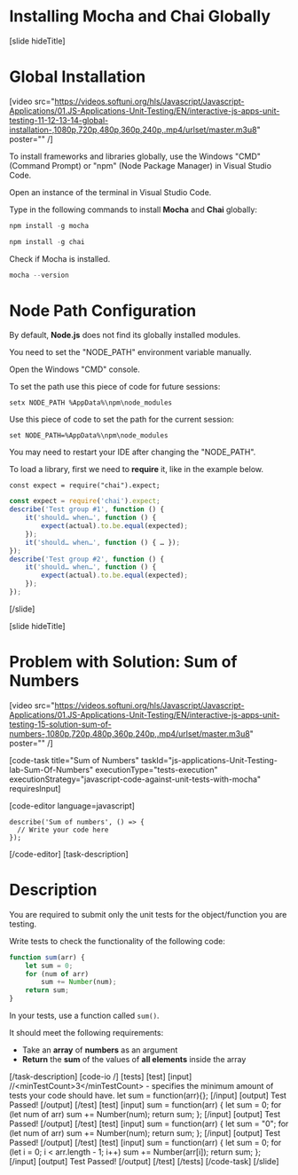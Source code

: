 # Installing Mocha and Chai Globally

[slide hideTitle]

# Global Installation

[video src="https://videos.softuni.org/hls/Javascript/Javascript-Applications/01.JS-Applications-Unit-Testing/EN/interactive-js-apps-unit-testing-11-12-13-14-global-installation-,1080p,720p,480p,360p,240p,.mp4/urlset/master.m3u8" poster="" /]

To install frameworks and libraries globally, use the Windows "CMD" (Command Prompt) or "npm" (Node Package Manager) in Visual Studio Code.

Open an instance of the terminal in Visual Studio Code.

Type in the following commands to install **Mocha** and **Chai** globally:

```js
npm install -g mocha
```

```js
npm install -g chai
```

Check if Mocha is installed.

```js
mocha --version
```

# Node Path Configuration

By default, **Node.js** does not find its globally installed modules.

You need to set the "NODE_PATH" environment variable manually.

Open the Windows "CMD" console.

To set the path use this piece of code for future sessions:

`setx NODE_PATH %AppData%\npm\node_modules`

Use this piece of code to set the path for the current session:

`set NODE_PATH=%AppData%\npm\node_modules`

You may need to restart your IDE after changing the "NODE_PATH".

To load a library, first we need to **require** it, like in the example below.

`const expect = require("chai").expect;`

```js
const expect = require('chai').expect;
describe('Test group #1', function () {
    it('should… when…', function () {
        expect(actual).to.be.equal(expected);
    });
    it('should… when…', function () { … });
});
describe('Test group #2', function () {
    it('should… when…', function () {
        expect(actual).to.be.equal(expected);
    });
});
```

[/slide]

[slide hideTitle]
# Problem with Solution: Sum of Numbers

[video src="https://videos.softuni.org/hls/Javascript/Javascript-Applications/01.JS-Applications-Unit-Testing/EN/interactive-js-apps-unit-testing-15-solution-sum-of-numbers-,1080p,720p,480p,360p,240p,.mp4/urlset/master.m3u8" poster="" /]

[code-task title="Sum of Numbers" taskId="js-applications-Unit-Testing-lab-Sum-Of-Numbers" executionType="tests-execution" executionStrategy="javascript-code-against-unit-tests-with-mocha" requiresInput]

[code-editor language=javascript]

```
describe('Sum of numbers', () => {
  // Write your code here
});
```
[/code-editor]
[task-description]
# Description
You are required to submit only the unit tests for the object/function you are testing.  

Write tests to check the functionality of the following code:

```js
function sum(arr) {
    let sum = 0;
    for (num of arr)
        sum += Number(num);
    return sum;
}
```

In your tests, use a function called `sum()`. 

It should meet the following requirements:
- Take an **array** of **numbers** as an argument
- **Return** the **sum** of the values of **all elements** inside the array

[/task-description]
[code-io /]
[tests]
[test]
[input]
//\<minTestCount\>3\</minTestCount\> - specifies the minimum amount of tests your code should have.
let sum = function(arr)\{\};
[/input]
[output]
Test Passed!
[/output]
[/test]
[test]
[input]
sum = function(arr) \{
    let sum = 0;
    for (let num of arr)
        sum += Number(num);
    return sum;
\};
[/input]
[output]
Test Passed!
[/output]
[/test]
[test]
[input]
sum = function(arr) \{
    let sum = "0";
    for (let num of arr)
        sum += Number(num);
    return sum;
\};
[/input]
[output]
Test Passed!
[/output]
[/test]
[test]
[input]
sum = function(arr) \{
    let sum = 0;
    for (let i = 0; i \< arr.length - 1; i++)
        sum += Number(arr\[i\]);
    return sum;
\};
[/input]
[output]
Test Passed!
[/output]
[/test]
[/tests]
[/code-task]
[/slide]


